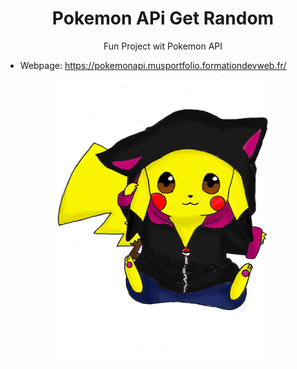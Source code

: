 <center><h1>Pokemon APi Get Random </h1></center>

<center>Fun Project wit Pokemon API</center>

<ul>
        <p>
            <li>   Webpage: <a href="https://pokemonapi.musportfolio.formationdevweb.fr/">https://pokemonapi.musportfolio.formationdevweb.fr/</a>
            </li>
         </p>
</ul>
        
    



           

<p align="center">
  <img    height=450px  widith=450px     src="https://github.com/Mus9617/Api-Pokemon/raw/main/assets/img/pikachu.png" alt="Pikachu" >
</p>

